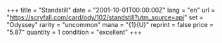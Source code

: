 +++
title = "Standstill"
date = "2001-10-01T00:00:00Z"
lang = "en"
url = "https://scryfall.com/card/ody/102/standstill?utm_source=api"
set = "Odyssey"
rarity = "uncommon"
mana = "{1}{U}"
reprint = false
price = "5.87"
quantity = 1
condition = "excellent"
+++
